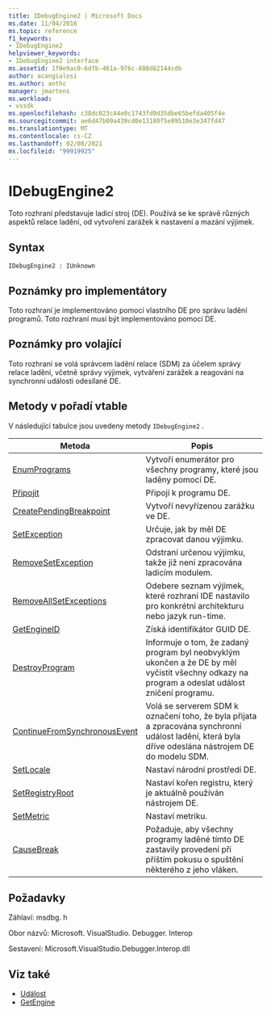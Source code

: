 ```yaml
---
title: IDebugEngine2 | Microsoft Docs
ms.date: 11/04/2016
ms.topic: reference
f1_keywords:
- IDebugEngine2
helpviewer_keywords:
- IDebugEngine2 interface
ms.assetid: 1f0e9ac0-6dfb-461a-976c-888d82144cdb
author: acangialosi
ms.author: anthc
manager: jmartens
ms.workload:
- vssdk
ms.openlocfilehash: c38dc023c44e0c1743fd9d35dbe65befda405f4e
ms.sourcegitcommit: ae6d47b09a439cd0e13180f5e89510e3e347fd47
ms.translationtype: MT
ms.contentlocale: cs-CZ
ms.lasthandoff: 02/08/2021
ms.locfileid: "99919925"
---
```

# <a name="idebugengine2"></a>IDebugEngine2
Toto rozhraní představuje ladicí stroj (DE). Používá se ke správě různých aspektů relace ladění, od vytvoření zarážek k nastavení a mazání výjimek.

## <a name="syntax"></a>Syntax

```
IDebugEngine2 : IUnknown
```

## <a name="notes-for-implementers"></a>Poznámky pro implementátory
 Toto rozhraní je implementováno pomocí vlastního DE pro správu ladění programů. Toto rozhraní musí být implementováno pomocí DE.

## <a name="notes-for-callers"></a>Poznámky pro volající
 Toto rozhraní se volá správcem ladění relace (SDM) za účelem správy relace ladění, včetně správy výjimek, vytváření zarážek a reagování na synchronní události odesílané DE.

## <a name="methods-in-vtable-order"></a>Metody v pořadí vtable
 V následující tabulce jsou uvedeny metody `IDebugEngine2` .

|Metoda|Popis|
|------------|-----------------|
|[EnumPrograms](../../../extensibility/debugger/reference/idebugengine2-enumprograms.md)|Vytvoří enumerátor pro všechny programy, které jsou laděny pomocí DE.|
|[Připojit](../../../extensibility/debugger/reference/idebugengine2-attach.md)|Připojí k programu DE.|
|[CreatePendingBreakpoint](../../../extensibility/debugger/reference/idebugengine2-creatependingbreakpoint.md)|Vytvoří nevyřízenou zarážku ve DE.|
|[SetException](../../../extensibility/debugger/reference/idebugengine2-setexception.md)|Určuje, jak by měl DE zpracovat danou výjimku.|
|[RemoveSetException](../../../extensibility/debugger/reference/idebugengine2-removesetexception.md)|Odstraní určenou výjimku, takže již není zpracována ladicím modulem.|
|[RemoveAllSetExceptions](../../../extensibility/debugger/reference/idebugengine2-removeallsetexceptions.md)|Odebere seznam výjimek, které rozhraní IDE nastavilo pro konkrétní architekturu nebo jazyk run-time.|
|[GetEngineID](../../../extensibility/debugger/reference/idebugengine2-getengineid.md)|Získá identifikátor GUID DE.|
|[DestroyProgram](../../../extensibility/debugger/reference/idebugengine2-destroyprogram.md)|Informuje o tom, že zadaný program byl neobvyklým ukončen a že DE by měl vyčistit všechny odkazy na program a odeslat událost zničení programu.|
|[ContinueFromSynchronousEvent](../../../extensibility/debugger/reference/idebugengine2-continuefromsynchronousevent.md)|Volá se serverem SDM k označení toho, že byla přijata a zpracována synchronní událost ladění, která byla dříve odeslána nástrojem DE do modelu SDM.|
|[SetLocale](../../../extensibility/debugger/reference/idebugengine2-setlocale.md)|Nastaví národní prostředí DE.|
|[SetRegistryRoot](../../../extensibility/debugger/reference/idebugengine2-setregistryroot.md)|Nastaví kořen registru, který je aktuálně používán nástrojem DE.|
|[SetMetric](../../../extensibility/debugger/reference/idebugengine2-setmetric.md)|Nastaví metriku.|
|[CauseBreak](../../../extensibility/debugger/reference/idebugengine2-causebreak.md)|Požaduje, aby všechny programy laděné tímto DE zastavily provedení při příštím pokusu o spuštění některého z jeho vláken.|

## <a name="requirements"></a>Požadavky
 Záhlaví: msdbg. h

 Obor názvů: Microsoft. VisualStudio. Debugger. Interop

 Sestavení: Microsoft.VisualStudio.Debugger.Interop.dll

## <a name="see-also"></a>Viz také
- [Událost](../../../extensibility/debugger/reference/idebugeventcallback2-event.md)
- [GetEngine](../../../extensibility/debugger/reference/idebugenginecreateevent2-getengine.md)
